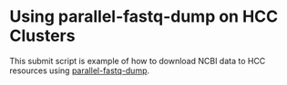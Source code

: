 # Using parallel-fastq-dump on HCC Clusters

This submit script is example of how to download NCBI data to HCC resources using [parallel-fastq-dump](https://github.com/rvalieris/parallel-fastq-dump).
